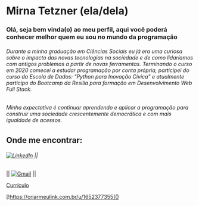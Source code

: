 # Mirna Tetzner (ela/dela) 

### Olá, seja bem vinda(o) ao meu perfil, aqui você poderá conhecer melhor quem eu sou no mundo da programação 


###### Durante a minha graduação em Ciências Sociais eu já era uma curiosa sobre o impacto das novas tecnologias na sociedade e de como lidaríamos com antigos problemas a partir de novas ferramentas. Terminando o curso em 2020 comecei a estudar programação por conta própria, participei do curso da Escola de Dados: "Python para Inovação Cívica" e atualmente participo do Bootcamp da Resilia para formação em Desenvolvimento Web Full Stack.

###### Minha expectativa é continuar aprendendo e aplicar a programação para construir uma sociedade crescentemente democrática e com mais igualdade de acessos. 

## Onde me encontrar:

###### [![LinkedIn](https://img.shields.io/badge/LinkedIn-0077B5?style=for-the-badge&logo=linkedin&logoColor=white)](https://www.linkedin.com/feed/) ||



 || [![Gmail](https://img.shields.io/badge/Gmail-D14836?style=for-the-badge&logo=gmail&logoColor=white)](mailto:mirnatetzner@gmail.com) || 
 
 
 [Currículo](https://www.canva.com/design/DAE_GyNV4AM/k34rAxYnkvyu2mI5h3869w/edit?utm_content=DAE_GyNV4AM&utm_campaign=designshare&utm_medium=link2&utm_source=sharebutton)

<!-- ![Js image](https://camo.githubusercontent.com/9d07c04bdd98c662d5df9d4e1cc1de8446ffeaebca330feb161f1fb8e1188204/68747470733a2f2f696d672e736869656c64732e696f2f62616467652f4a6176615363726970742d4637444631453f7374796c653d666f722d7468652d6261646765266c6f676f3d6a617661736372697074266c6f676f436f6c6f723d626c61636b) -->

[!https://criarmeulink.com.br/u/1652377355]()

